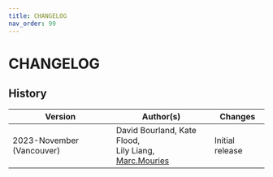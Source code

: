 ```yaml
---
title: CHANGELOG
nav_order: 99
---
```

# CHANGELOG

## History

| Version                   | Author(s)                       | Changes                            |
| --------------------------|---------------------------------|------------------------------------|
| 2023-November (Vancouver) | David Bourland,  Kate Flood,  <br/> Lily Liang, [Marc.Mouries](https://github.com/marcmouries)       | Initial release